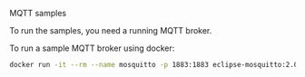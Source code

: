 MQTT samples

To run the samples, you need a running MQTT broker.

To run a sample MQTT broker using docker:

```bash
docker run -it --rm --name mosquitto -p 1883:1883 eclipse-mosquitto:2.0 mosquitto -c /mosquitto-no-auth.conf
```